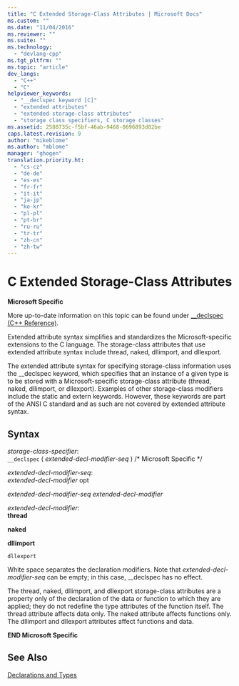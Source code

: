```yaml
---
title: "C Extended Storage-Class Attributes | Microsoft Docs"
ms.custom: ""
ms.date: "11/04/2016"
ms.reviewer: ""
ms.suite: ""
ms.technology: 
  - "devlang-cpp"
ms.tgt_pltfrm: ""
ms.topic: "article"
dev_langs: 
  - "C++"
  - "C"
helpviewer_keywords: 
  - "__declspec keyword [C]"
  - "extended attributes"
  - "extended storage-class attributes"
  - "storage class specifiers, C storage classes"
ms.assetid: 2580735c-f5bf-46ab-9468-0696893d82be
caps.latest.revision: 9
author: "mikeblome"
ms.author: "mblome"
manager: "ghogen"
translation.priority.ht: 
  - "cs-cz"
  - "de-de"
  - "es-es"
  - "fr-fr"
  - "it-it"
  - "ja-jp"
  - "ko-kr"
  - "pl-pl"
  - "pt-br"
  - "ru-ru"
  - "tr-tr"
  - "zh-cn"
  - "zh-tw"
---
```

# C Extended Storage-Class Attributes
**Microsoft Specific**  
  
 More up-to-date information on this topic can be found under [__declspec (C++ Reference)](../cpp/declspec.md).  
  
 Extended attribute syntax simplifies and standardizes the Microsoft-specific extensions to the C language. The storage-class attributes that use extended attribute syntax include thread, naked, dllimport, and dllexport.  
  
 The extended attribute syntax for specifying storage-class information uses the __declspec keyword, which specifies that an instance of a given type is to be stored with a Microsoft-specific storage-class attribute (thread, naked, dllimport, or dllexport). Examples of other storage-class modifiers include the static and extern keywords. However, these keywords are part of the ANSI C standard and as such are not covered by extended attribute syntax.  
  
## Syntax  
 *storage-class-specifier*:  
 `__declspec` ( *extended-decl-modifier-seq* ) /* Microsoft Specific \*/  
  
 *extended-decl-modifier-seq*:  
 *extended-decl-modifier* opt  
  
 *extended-decl-modifier-seq extended-decl-modifier*  
  
 *extended-decl-modifier*:  
 **thread**  
  
 **naked**  
  
 **dllimport**  
  
 `dllexport`  
  
 White space separates the declaration modifiers. Note that *extended-decl-modifier-seq* can be empty; in this case, __declspec has no effect.  
  
 The thread, naked, dllimport, and dllexport storage-class attributes are a property only of the declaration of the data or function to which they are applied; they do not redefine the type attributes of the function itself. The thread attribute affects data only. The naked attribute affects functions only. The dllimport and dllexport attributes affect functions and data.  
  
 **END Microsoft Specific**  
  
## See Also  
 [Declarations and Types](../c-language/declarations-and-types.md)